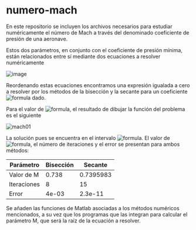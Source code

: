 # numero-mach
En este repositorio se incluyen los archivos necesarios para estudiar numéricamente el número de Mach a través del denominado coeficiente de presión de una aeronave.

Estos dos parámetros, en conjunto con el coeficiente de presión mínima, están relacionados entre sí mediante dos ecuaciones a resolver numéricamente

![image](https://user-images.githubusercontent.com/86519267/123659391-ebbe1700-d832-11eb-9b7a-2766d9952d63.png)

Reordenando estas ecuaciones encontramos una expresión igualada a cero a resolver por los métodos de la bisección y la secante para un coeficiente ![formula](https://render.githubusercontent.com/render/math?math=C_{p_i}) dado.

Para el valor de ![formula](https://render.githubusercontent.com/render/math?math=C_{p_i}=-0.383), el resultado de dibujar la función del problema es el siguiente

![mach01](https://user-images.githubusercontent.com/86519267/123661027-78b5a000-d834-11eb-8eb6-8f3b90319759.png)

La solución pues se encuentra en el intervalo ![formula](https://render.githubusercontent.com/render/math?math=M\in[0.7,0.8]). El valor de ![formula](https://render.githubusercontent.com/render/math?math=M), el número de iteraciones y el error se presentan para ambos métodos:

 Parámetro  | Bisección | Secante
------------ | ------------- | -------------
Valor de M | 0.738 | 0.7395983
Iteraciones | 8 | 15
Error | 4e-03 | 2.3e-11


Se añaden las funciones de Matlab asociadas a los métodos numéricos mencionados, a su vez que los programas que las integran para calcular el parámetro M, que será la raíz de la ecuación a resolver.
